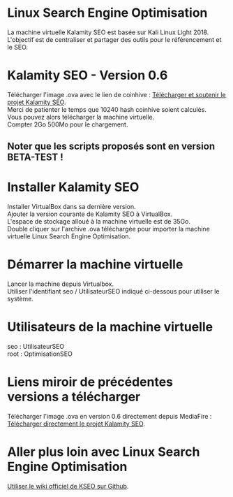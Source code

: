 # Linux Search Engine Optimisation
La machine virtuelle Kalamity SEO est basée sur Kali Linux Light 2018.<br/>
L'objectif est de centraliser et partager des outils pour le référencement et le SEO.

# Kalamity SEO - Version 0.6
Télécharger l'image .ova avec le lien de coinhive : [Télécharger et soutenir le projet Kalamity SEO](https://cnhv.co/1t19w).<br/>
Merci de patienter le temps que 10240 hash coinhive soient calculés.<br/>
Vous pouvez alors télécharger la machine virtuelle.<br/>
Compter 2Go 500Mo pour le chargement.<br/>

## Noter que les scripts proposés sont en version BETA-TEST !

# Installer Kalamity SEO
Installer VirtualBox dans sa dernière version.<br/>
Ajouter la version courante de Kalamity SEO à VirtualBox.<br/>
L'espace de stockage alloué à la machine virtuelle est de 35Go.<br/>
Double cliquer sur l'archive .ova téléchargée pour importer la machine virtuelle Linux Search Engine Optimisation.

# Démarrer la machine virtuelle
Lancer la machine depuis Virtualbox.<br/>
Utiliser l'identifiant seo / UtilisateurSEO indiqué ci-dessous pour utiliser le système.

# Utilisateurs de la machine virtuelle
seo : UtilisateurSEO<br/>
root : OptimisationSEO

# Liens miroir de précédentes versions a télécharger
Télécharger l'image .ova en version 0.6 directement depuis MediaFire : [Télécharger directement le projet Kalamity SEO](http://www.mediafire.com/file/fjonw60dh0nqywp/Kali%20SEO.ova).

# Aller plus loin avec Linux Search Engine Optimisation
[Utiliser le wiki officiel de KSEO sur Github](https://github.com/ZerooCool/Linux-Search-Engine-Optimisation/wiki/).
